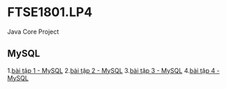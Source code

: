 # FTSE1801.LP4
Java Core Project
## MySQL
1.[bài tập 1 - MySQL](https://github.com/FASTTRACKSE/FTSE1801.LP4/blob/master/Lu%C3%A2nTD/mySQL/ftse1801009.sql)
2.[bài tập 2 - MySQL](https://github.com/FASTTRACKSE/FTSE1801.LP4/blob/master/Lu%C3%A2nTD/mySQL/BaitapSQ2.txt)
3.[bài tập 3 - MySQL](https://github.com/FASTTRACKSE/FTSE1801.LP4/blob/master/Lu%C3%A2nTD/mySQL/baitapSQL3.txt)
4.[bài tập 4 - MySQL](https://github.com/FASTTRACKSE/FTSE1801.LP4/blob/master/Lu%C3%A2nTD/baitap4SQL/shop_vps.sql)